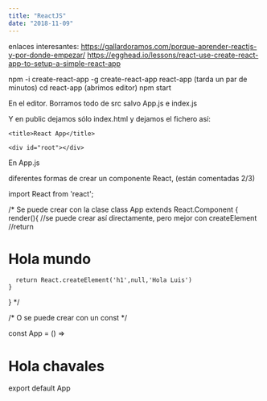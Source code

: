 ```yaml
---
title: "ReactJS"
date: "2018-11-09"
---
```


enlaces interesantes: https://gallardoramos.com/porque-aprender-reactjs-y-por-donde-empezar/
https://egghead.io/lessons/react-use-create-react-app-to-setup-a-simple-react-app

npm -i create-react-app -g
create-react-app react-app
(tarda un par de minutos)
cd react-app
(abrimos editor)
npm start

En el editor. Borramos todo de src salvo App.js e index.js

Y en public dejamos sólo index.html y dejamos el fichero así:

<!DOCTYPE html>
<html lang="en">
  <head>
    <meta charset="utf-8">

    <title>React App</title>
  </head>
  <body>

    <div id="root"></div>

  </body>
</html>

En App.js

diferentes formas de crear un componente React, (están comentadas 2/3)

import React from 'react';

/* Se puede crear con la clase
  class App extends React.Component {
    render(){
      //se puede crear así directamente, pero mejor con createElement  
      //return <h1>Hola mundo</h1>

      return React.createElement('h1',null,'Hola Luis')
    }
}
*/

/* O se puede crear con un const */

const App = () => <h1>Hola chavales</h1>

export default App
